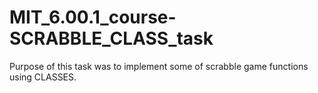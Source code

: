 # MIT_6.00.1_course-SCRABBLE_CLASS_task
Purpose of this task was to implement some of scrabble game functions using CLASSES.
